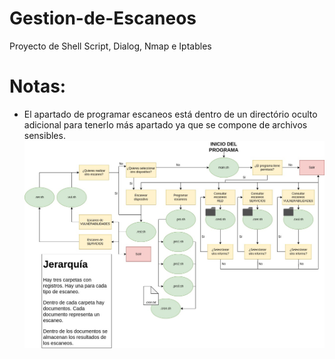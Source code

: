 
# Gestion-de-Escaneos
Proyecto de Shell Script, Dialog, Nmap e Iptables
# Notas:
- El apartado de programar escaneos está dentro de un directório oculto adicional para tenerlo más apartado ya que se compone de archivos sensibles.
![Diagrama](https://github.com/vjp-DavidCR/Gestion-de-Escaneos/blob/master/image.jpg?raw=true)
